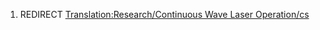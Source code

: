 1.  REDIRECT [Translation:Research/Continuous Wave Laser
    Operation/cs](Translation:Research/Continuous_Wave_Laser_Operation/cs "wikilink")